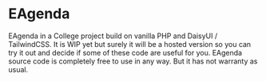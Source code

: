 # EAgenda
EAgenda in a College project build on vanilla PHP and DaisyUI / TailwindCSS.
It is WIP yet but surely it will be a hosted version so you can try it out and decide if some of these code are useful for you. EAgenda source code is completely free to use in any way. But it has not warranty as usual.